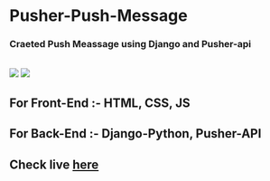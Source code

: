 # Pusher-Push-Message
<h3>Craeted Push Meassage using Django and Pusher-api</h3><br>
<img src='https://user-images.githubusercontent.com/83878702/198852466-67808310-0e77-4e1f-8f58-edeef69fa39c.png'>
<img src='https://user-images.githubusercontent.com/83878702/198852426-6da2e0c5-9110-44d9-8227-6aab6139ee7e.png'>
<br>
<h2>For Front-End :- HTML, CSS, JS</h2>
<h2>For Back-End :- Django-Python, Pusher-API</h2>
<h2>Check live <a href='https://pushmessage.pythonanywhere.com/'>here</a>
